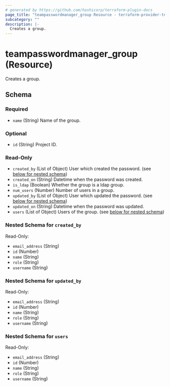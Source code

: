 ```yaml
---
# generated by https://github.com/hashicorp/terraform-plugin-docs
page_title: "teampasswordmanager_group Resource - terraform-provider-teampasswordmanager"
subcategory: ""
description: |-
  Creates a group.
---
```


# teampasswordmanager_group (Resource)

Creates a group.



<!-- schema generated by tfplugindocs -->
## Schema

### Required

- `name` (String) Name of the group.

### Optional

- `id` (String) Project ID.

### Read-Only

- `created_by` (List of Object) User which created the password. (see [below for nested schema](#nestedatt--created_by))
- `created_on` (String) Datetime when the password was created.
- `is_ldap` (Boolean) Whether the group is a ldap group.
- `num_users` (Number) Number of users in a group.
- `updated_by` (List of Object) User which updated the password. (see [below for nested schema](#nestedatt--updated_by))
- `updated_on` (String) Datetime when the password was updated.
- `users` (List of Object) Users of the group. (see [below for nested schema](#nestedatt--users))

<a id="nestedatt--created_by"></a>
### Nested Schema for `created_by`

Read-Only:

- `email_address` (String)
- `id` (Number)
- `name` (String)
- `role` (String)
- `username` (String)


<a id="nestedatt--updated_by"></a>
### Nested Schema for `updated_by`

Read-Only:

- `email_address` (String)
- `id` (Number)
- `name` (String)
- `role` (String)
- `username` (String)


<a id="nestedatt--users"></a>
### Nested Schema for `users`

Read-Only:

- `email_address` (String)
- `id` (Number)
- `name` (String)
- `role` (String)
- `username` (String)


